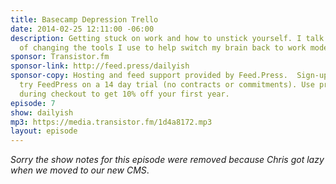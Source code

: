 ```yaml
---
title: Basecamp Depression Trello
date: 2014-02-25 12:11:00 -06:00
description: Getting stuck on work and how to unstick yourself. I talk about the idea
  of changing the tools I use to help switch my brain back to work mode.
sponsor: Transistor.fm
sponsor-link: http://feed.press/dailyish
sponsor-copy: Hosting and feed support provided by Feed.Press.  Sign-up today and
  try FeedPress on a 14 day trial (no contracts or commitments). Use promo code "dailyish"
  during checkout to get 10% off your first year.
episode: 7
show: dailyish
mp3: https://media.transistor.fm/1d4a8172.mp3
layout: episode
---
```


<em>Sorry the show notes for this episode were removed because Chris got lazy when we moved to our new CMS</em>.

